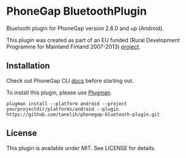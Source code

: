 PhoneGap BluetoothPlugin
========================
Bluetooth plugin for PhoneGap version 2.6.0 and up (Android).

This plugin was created as part of an EU funded (Rural Development Programme for Mainland Finland 2007-2013) 
[project](http://www.jamk.fi/projektit/1180).

Installation
------------
Check out PhoneGap CLI [docs](http://docs.phonegap.com/en/3.0.0/guide_cli_index.md.html#The%20Command-line%20Interface) before starting out.

To install this plugin, please use [Plugman](https://github.com/apache/cordova-plugman).

```
plugman install --platform android --project yourprojectdir/platforms/android --plugin https://github.com/tanelih/phonegap-bluetooth-plugin.git
```

License
-------
This plugin is available under MIT. See LICENSE for details.

